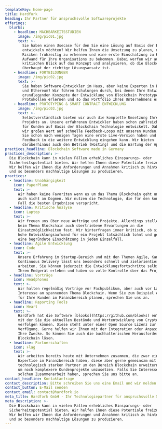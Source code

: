 ```yaml
---
templateKey: home-page
title: Hardfork
heading: Ihr Partner für anspruchsvolle Softwareprojekte
offerings:
  blurbs:
    - headline: MACHBARKEITSSTUDIEN
      image: /img/pic01.jpg
      text: >-
        Sie haben einen Usecase für den Sie eine Lösung auf Basis der Blockchain
        entwickeln möchten? Wir helfen Ihnen die Umsetzung zu planen, mögliche
        Risiken frühzeitig zu erkennen und eine erste Einschätzung zu Kosten und
        Aufwand für Ihre Organisations zu bekommen. Dabei werfen wir auch einen
        kritischen Blick auf das Konzept und analysieren, ob die Blockchain
        überhaupt der richtige Lösungsansatz ist.
    - headline: FORTBILDUNGEN
      image: /img/pic02.jpg
      text: >-
        Sie haben Software-Entwickler im Haus, aber keine Experten in Blockchain
        und Ethereum? Wir führen Schulungen durch, bei denen Ihre Entwickler die
        grundlegenden Konzepte der Entwicklung von Blockchain Prototypen und
        Protokollen erlernen und so das Portfolio Ihres Unternehmens erweitern.
    - headline: PROTOTYPING & SMART CONTRACT ENTWICKLUNG
      image: /img/pic03.jpg
      text: >-
        Selbstverständlich bieten wir auch die komplette Umsetzung Ihres
        Projekts an. Unsere erfahrenen Entwickler haben schon zahlreiche Apps
        für Kunden auf Basis der Blockchain Technologie entwickelt. Dabei legen
        wir großen Wert auf schnelle Feedback-Loops mit unseren Kunden, so dass
        Sie schon nach wenigen Tagen eine erste Live-Version haben und Ihr
        Feedback in die weitere Entwicklung eingehen kann. Wir bieten
        darüberhinaus auch den Betrieb (Hosting) und die Wartung der Apps an.
practices_headline: Blockchain Software made in Germany
practices_description: >-
  Die Blockchain kann in vielen Fällen erhebliches Einsparungs- oder
  Sicherheitspotential bieten. Wir helfen Ihnen diese Potentiale freizulegen.
  Wir helfen wir Ihnen die Anforderungen und Annahmen kritisch zu hinterfragen
  und so besonders nachhaltige Lösungen zu produzieren.
practices:
  - headline: Unabhängigkeit
    icon: PaperPlane
    text: >-
      Wir haben keine Favoriten wenn es um das Thema Blockchain geht und glauben
      auch nicht an Dogmen. Wir nutzen die Technologie, die für den konkreten
      Fall die besten Ergebnisse verspricht.
  - headline: Kritische Analyse
    icon: Laptop
    text: >-
      Wir freuen uns über neue Aufträge und Projekte. Allerdings stellen wir
      beim Thema Blockchain auch übertriebene Erwartungen an die
      Einsatzmöglichkeiten fest. Wir hinterfragen immer kritisch, ob sich der
      hohe Entwicklungsaufwand für ein Projekt tatsächlich lohnt und geben Ihnen
      eine begründete Einschätzung in jedem Einzelfall.
  - headline: Agile Entwicklung
    icon: Code
    text: >-
      Unsere Erfahrung im Startup-Bereich und mit den Themen Agile, Kanban und
      Continuous Delivery lässt uns besonders schnell und zielorientiert
      arbeiten. Sie können jederzeit die Entwicklungsfortschritte selbst auf
      Ihrem Endgerät erleben und haben so volle Kontrolle über das Projekt.
  - headline: Vorträge
    icon: Headphones
    text: >-
      Wir halten regelmäßig Vorträge vor Fachpublikum, aber auch vor Laien mit
      Interesse am spannenden Thema Blockchain. Wenn Sie zum Beispiel ein Event
      für Ihre Kunden im Finanzbereich planen, sprechen Sie uns an.
  - headline: Reporting Tools
    icon: Heart
    text: >-
      Hardfork hat die Software [blooks](https://github.com/blooks) entwickelt,
      mit der Sie die aktuellen Bestände und Wertentwicklung von Cryptowährungen
      verfolgen können. Diese steht unter einer Open Source Lizenz zur
      Verfügung. Gerne helfen wir Ihnen mit der Integration oder Anpassung für
      Ihre Zwecke. So können Sie auch die buchhalterischen Herausforderungen der
      Blockchain lösen.
  - headline: Partnerschaften
    icon: Flag
    text: >-
      Wir arbeiten bereits heute mit Unternehmen zusammen, die zwar eine
      Expertise im Finanzbereich haben, diese aber gerne gemeinsam mit einem
      technologisch starken Partner um den Bereich Blockchain erweitern möchten,
      um noch komplexere Kundenprojekte umzusetzen. Falls Sie Interesse an einer
      solchen Zusammenarbeit haben, sprechen Sie uns bitte an.
contact_headline: Kontaktanfrage
contact_description: Bitte schreiben Sie uns eine Email und wir melden uns zurück.
contact_button: E-Mail senden
contact_email: contact@hardfork.io
meta_title: Hardfork GmbH - Ihr Technologiepartner für anspruchsvolle Softwareprojekte
meta_description: >-
  Die Blockchain kann in vielen Fällen erhebliches Einsparungs- oder
  Sicherheitspotential bieten. Wir helfen Ihnen diese Potentiale freizulegen.
  Wir helfen wir Ihnen die Anforderungen und Annahmen kritisch zu hinterfragen
  und so besonders nachhaltige Lösungen zu produzieren.
---
```


